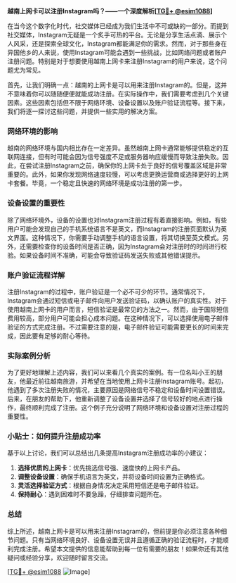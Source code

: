 **越南上网卡可以注册Instagram吗？——一个深度解析[[TG💪+ @esim1088](https://t.me/s/esim1088)]**

在当今这个数字化时代，社交媒体已经成为我们生活中不可或缺的一部分。而提到社交媒体，Instagram无疑是一个炙手可热的平台。无论是分享生活点滴、展示个人风采，还是探索全球文化，Instagram都能满足你的需求。然而，对于那些身在异国他乡的人来说，使用Instagram可能会遇到一些挑战，比如网络问题或者账户注册问题。特别是对于想要使用越南上网卡来注册Instagram的用户来说，这个问题尤为常见。

首先，让我们明确一点：越南的上网卡是可以用来注册Instagram的。但是，这并不意味着你可以随随便便就能成功注册。在实际操作中，我们需要考虑到几个关键因素。这些因素包括但不限于网络环境、设备设置以及账户验证流程等。接下来，我们将逐一探讨这些问题，并提供一些实用的解决方案。

### 网络环境的影响

越南的网络环境与国内相比存在一定差异。虽然越南上网卡通常能够提供稳定的互联网连接，但有时可能会因为信号强度不足或服务器响应缓慢而导致注册失败。因此，在尝试注册Instagram之前，确保你的上网卡处于良好的信号覆盖区域是非常重要的。此外，如果你发现网络速度较慢，可以考虑更换运营商或选择更好的上网卡套餐。毕竟，一个稳定且快速的网络环境是成功注册的第一步。

### 设备设置的重要性

除了网络环境外，设备的设置也对Instagram注册过程有着直接影响。例如，有些用户可能会发现自己的手机系统语言不是英文，而Instagram的注册页面默认为英文界面。这种情况下，你需要手动调整手机的语言设置，将其切换至英文模式。另外，还需要检查你的设备时间是否正确，因为Instagram会对注册时的时间进行校验。如果设备时间不准确，可能会导致验证码发送失败或其他错误提示。

### 账户验证流程详解

注册Instagram的过程中，账户验证是一个必不可少的环节。通常情况下，Instagram会通过短信或电子邮件向用户发送验证码，以确认账户的真实性。对于使用越南上网卡的用户而言，短信验证是最常见的方法之一。然而，由于国际短信费用较高，部分用户可能会担心成本问题。在这种情况下，可以选择使用电子邮件验证的方式完成注册。不过需要注意的是，电子邮件验证可能需要更长的时间来完成，因此要有足够的耐心等待。

### 实际案例分析

为了更好地理解上述内容，我们可以来看几个真实的案例。有一位名叫小王的朋友，他最近前往越南旅游，并希望在当地使用上网卡注册Instagram账号。起初，他遇到了多次注册失败的情况，主要原因是网络信号不稳定和设备时间设置错误。后来，在朋友的帮助下，他重新调整了设备设置并选择了信号较好的地点进行操作，最终顺利完成了注册。这个例子充分说明了网络环境和设备设置对注册过程的重要性。

### 小贴士：如何提升注册成功率

基于以上讨论，我们可以总结出几条提高Instagram注册成功率的小建议：

1. **选择优质的上网卡**：优先挑选信号强、速度快的上网卡产品。
2. **调整设备设置**：确保手机语言为英文，并将设备时间设置为正确格式。
3. **灵活选择验证方式**：根据自身情况决定采用短信还是电子邮件验证。
4. **保持耐心**：遇到困难时不要急躁，仔细排查问题所在。

### 总结

综上所述，越南上网卡是可以用来注册Instagram的，但前提是你必须注意各种细节问题。只有当网络环境良好、设备设置无误并且遵循正确的验证流程时，才能顺利完成注册。希望本文提供的信息能帮助到每一位有需要的朋友！如果你还有其他疑问或经验分享，欢迎随时留言交流。

[[TG💪+ @esim1088](https://t.me/s/esim1088) ![Image](https://i.postimg.cc/4NQfJmqS/Snipaste-2025-05-13-00-14-12.png)]